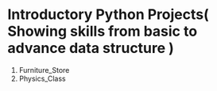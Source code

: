 # Introductory Python Projects( Showing skills from basic to advance data structure )
1) Furniture_Store
2) Physics_Class

